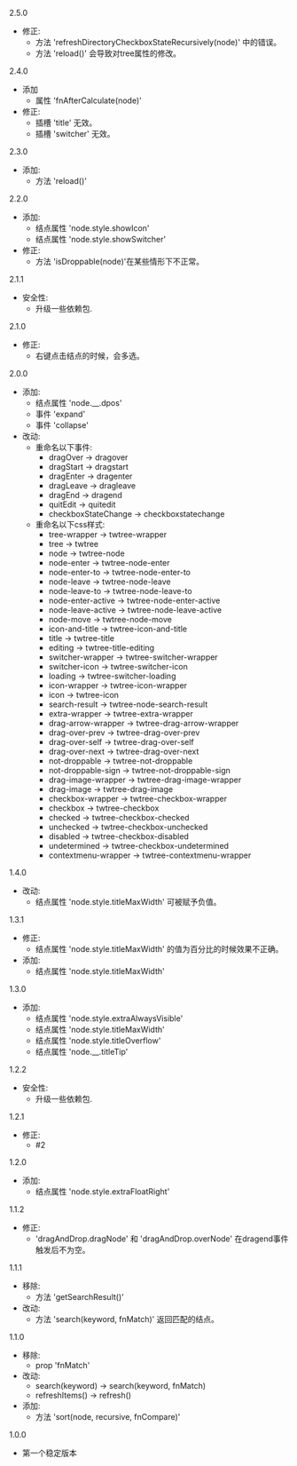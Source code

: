 2.5.0  
- 修正:  
    - 方法 'refreshDirectoryCheckboxStateRecursively(node)' 中的错误。  
    - 方法 'reload()' 会导致对tree属性的修改。

2.4.0
- 添加
    - 属性 'fnAfterCalculate(node)'
- 修正: 
    - 插槽 'title' 无效。
    - 插槽 'switcher' 无效。

2.3.0
- 添加:
    - 方法 'reload()'

2.2.0
- 添加:
    - 结点属性 'node.style.showIcon'
    - 结点属性 'node.style.showSwitcher'
- 修正:
    - 方法 'isDroppable(node)'在某些情形下不正常。

2.1.1
- 安全性:
    - 升级一些依赖包.

2.1.0
- 修正: 
    - 右键点击结点的时候，会多选。

2.0.0
- 添加:
    - 结点属性 'node.__.dpos'
    - 事件 'expand'
    - 事件 'collapse'
- 改动:
    - 重命名以下事件: 
        - dragOver  -> dragover
        - dragStart -> dragstart
        - dragEnter -> dragenter
        - dragLeave -> dragleave
        - dragEnd   -> dragend
        - quitEdit  -> quitedit
        - checkboxStateChange -> checkboxstatechange
    - 重命名以下css样式:
        - tree-wrapper        -> twtree-wrapper
        - tree                -> twtree
        - node                -> twtree-node
        - node-enter          -> twtree-node-enter
        - node-enter-to       -> twtree-node-enter-to
        - node-leave          -> twtree-node-leave
        - node-leave-to       -> twtree-node-leave-to
        - node-enter-active   -> twtree-node-enter-active
        - node-leave-active   -> twtree-node-leave-active
        - node-move           -> twtree-node-move
        - icon-and-title      -> twtree-icon-and-title
        - title               -> twtree-title
        - editing             -> twtree-title-editing
        - switcher-wrapper    -> twtree-switcher-wrapper
        - switcher-icon       -> twtree-switcher-icon
        - loading             -> twtree-switcher-loading
        - icon-wrapper        -> twtree-icon-wrapper
        - icon                -> twtree-icon
        - search-result       -> twtree-node-search-result
        - extra-wrapper       -> twtree-extra-wrapper
        - drag-arrow-wrapper  -> twtree-drag-arrow-wrapper
        - drag-over-prev      -> twtree-drag-over-prev
        - drag-over-self      -> twtree-drag-over-self
        - drag-over-next      -> twtree-drag-over-next
        - not-droppable       -> twtree-not-droppable
        - not-droppable-sign  -> twtree-not-droppable-sign
        - drag-image-wrapper  -> twtree-drag-image-wrapper
        - drag-image          -> twtree-drag-image
        - checkbox-wrapper    -> twtree-checkbox-wrapper
        - checkbox            -> twtree-checkbox
        - checked             -> twtree-checkbox-checked
        - unchecked           -> twtree-checkbox-unchecked
        - disabled            -> twtree-checkbox-disabled
        - undetermined        -> twtree-checkbox-undetermined
        - contextmenu-wrapper -> twtree-contextmenu-wrapper

1.4.0
- 改动: 
    - 结点属性 'node.style.titleMaxWidth' 可被赋予负值。

1.3.1
- 修正: 
    - 结点属性 'node.style.titleMaxWidth' 的值为百分比的时候效果不正确。
- 添加:
    - 结点属性 'node.style.titleMaxWidth'

1.3.0
- 添加:
    - 结点属性 'node.style.extraAlwaysVisible'
    - 结点属性 'node.style.titleMaxWidth'
    - 结点属性 'node.style.titleOverflow'
    - 结点属性 'node.__.titleTip'

1.2.2
- 安全性:
    - 升级一些依赖包.

1.2.1
- 修正: 
    - #2

1.2.0
- 添加:
    - 结点属性 'node.style.extraFloatRight'

1.1.2
- 修正: 
    - 'dragAndDrop.dragNode' 和 'dragAndDrop.overNode' 在dragend事件触发后不为空。

1.1.1
- 移除:
    - 方法 'getSearchResult()'
- 改动:
    - 方法 'search(keyword, fnMatch)' 返回匹配的结点。

1.1.0
- 移除:
    - prop 'fnMatch'
- 改动:
    - search(keyword) -> search(keyword, fnMatch)
    - refreshItems() -> refresh()
- 添加:
    - 方法 'sort(node, recursive, fnCompare)'

1.0.0
- 第一个稳定版本
